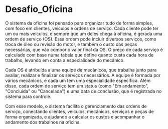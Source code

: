 # Desafio_Oficina
O sistema da oficina foi pensado para organizar tudo de forma simples, com foco em clientes, veículos e ordens de serviço. Cada cliente pode ter um ou mais veículos, e sempre que um deles chega à oficina, é gerada uma ordem de serviço (OS). Essa ordem pode incluir diversos serviços, como troca de óleo ou revisão do motor, e também o custo das peças necessárias, que vão compor o valor final da OS. O preço de cada serviço é calculado com base numa tabela que define quanto custa cada hora de trabalho, levando em conta a especialidade do mecânico.

Cada OS é atribuída a uma equipe de mecânicos, que trabalha junto para avaliar, realizar e finalizar os serviços necessários. A equipe é formada por vários mecânicos, e cada um tem uma especialidade específica. Além disso, cada ordem de serviço tem um status (como "Em andamento", "Concluída" ou "Cancelada") e uma data de conclusão, que é registrada no sistema para controle.

Com esse modelo, o sistema facilita o gerenciamento das ordens de serviço, conectando clientes, veículos, mecânicos, serviços e peças de forma organizada, e ajudando a calcular os custos e acompanhar o andamento dos trabalhos na oficina.
